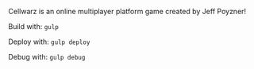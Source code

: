 Cellwarz is an online multiplayer platform game created by Jeff Poyzner!

Build with: `gulp`

Deploy with: `gulp deploy`

Debug with: `gulp debug`